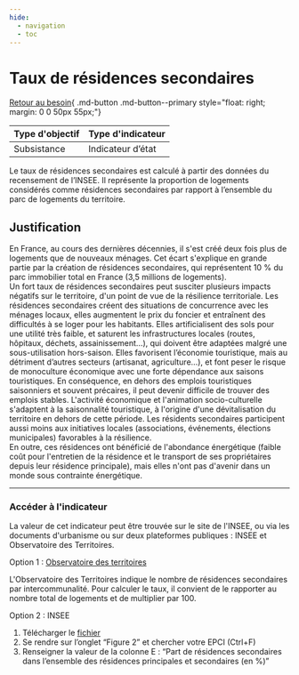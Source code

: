 ```yaml
---
hide:
  - navigation
  - toc
---
```


# Taux de résidences secondaires 

[Retour au besoin](https://konsilion.github.io/diag360/pages/besoins/bv3){ .md-button .md-button--primary style="float: right; margin: 0 0 50px 55px;"}

|Type d'objectif|Type d'indicateur|
|--|--|
|Subsistance|Indicateur d’état|

Le taux de résidences secondaires est calculé à partir des données du recensement de l’INSEE.  Il  représente  la  proportion  de  logements  considérés  comme  résidences secondaires par rapport à l’ensemble du parc de logements du territoire. 

## Justification

En France, au cours des dernières décennies, il s'est créé deux fois plus de logements que  de  nouveaux  ménages.  Cet  écart  s'explique  en  grande  partie  par  la création de résidences secondaires, qui représentent 10 % du parc immobilier total en France (3,5 millions de logements).  
Un fort taux de résidences secondaires peut susciter plusieurs impacts négatifs sur le territoire,  d'un  point  de  vue  de  la  résilience  territoriale.  Les  résidences  secondaires créent  des  situations  de  concurrence  avec  les  ménages  locaux,  elles  augmentent  le prix  du  foncier  et  entraînent  des  difficultés  à  se  loger  pour  les  habitants.  Elles artificialisent des sols pour une utilité très faible, et saturent les infrastructures locales (routes,  hôpitaux,  déchets,  assainissement…),  qui doivent être adaptées malgré une sous-utilisation hors-saison.
Elles favorisent l’économie touristique, mais au détriment d’autres secteurs (artisanat, agriculture…),  et  font  peser  le  risque  de  monoculture  économique  avec  une  forte dépendance  aux  saisons  touristiques.  En  conséquence,  en  dehors  des  emplois touristiques  saisonniers  et  souvent  précaires,  il  peut  devenir  difficile  de  trouver  des emplois  stables.  L'activité  économique  et  l'animation  socio-culturelle s'adaptent à la saisonnalité  touristique,  à  l'origine  d'une  dévitalisation  du  territoire  en  dehors  de cette période. Les résidents secondaires participent aussi moins aux initiatives locales (associations, événements, élections municipales) favorables à la résilience.  
En  outre,  ces  résidences  ont  bénéficié  de  l'abondance énergétique (faible coût pour l'entretien  de  la  résidence  et  le  transport  de  ses  propriétaires  depuis leur résidence principale), mais elles n'ont pas d'avenir dans un monde sous contrainte énergétique.  


---

### Accéder à l'indicateur

La  valeur  de  cet  indicateur  peut  être  trouvée  sur  le  site  de  l'INSEE,  ou  via  les documents  d'urbanisme  ou  sur  deux  plateformes  publiques  :  INSEE  et  Observatoire des Territoires. 
 
Option 1 : [Observatoire des territoires](https://www.observatoire-des-territoires.gouv.fr/nombre-de-residences-secondaires)  

L'Observatoire  des  Territoires  indique  le  nombre  de  résidences  secondaires  par intercommunalité. Pour calculer le taux, il convient de le rapporter au nombre total de logements et de multiplier par 100.  

Option 2 : INSEE 
1. Télécharger le [fichier](https://www.insee.fr/fr/statistiques/fichier/5416748/IP1871.xlsx)
1. Se rendre sur l’onglet “Figure 2” et chercher votre EPCI (Ctrl+F) 
1. Renseigner  la  valeur  de  la  colonne  E   :  “Part  de  résidences secondaires dans l’ensemble des résidences principales et secondaires (en %)” 
